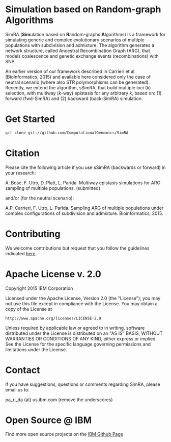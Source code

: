 # Simulation based on Random-graph Algorithms
SimRA (**Sim**ulation based on **R**andom-graphs **A**lgorithms) is a framework for simulating generic and complex evolutionary scenarios of multiple populations with subdivision and admixture. 
The algorithm generates a network structure, called Ancestral Recombination Graph (ARG), that models coalescence and genetic exchange events (recombinations) with SNP.

An earlier version of our framework described in Carrieri et al (BioInformatics, 2015) and available here considered only the case of neutral scenario (where also STR polymorphisms can be generated). 
Recently, we extend the algorithm, sSimRA, that build multiple loci (_k_) selection, with multiway (_k_-way) epistasis for any arbitrary _k_, based on: (1) forward  (fwd-SimRA) and (2) backward (back-SimRA) simulation.


# Get Started
```sh
git clone git://github.com/ComputationalGenomics/SimRA
```

# Citation

Please cite the following article if you use sSimRA (backwards or forward) in your research:

A. Bose, F. Utro, D. Platt, L. Parida. Multiway epistasis simulations for ARG sampling of multiple populations. (submitted)

and/or (for the neutral scenario): 

A.P. Carrieri, F. Utro, L. Parida. Sampling ARG of multiple populations under complex configurations of subdivision and admixture. Bioinformatics, 2015.


# Contributing

We welcome contributions but request that you follow the guidelines indicated [here](https://github.com/ComputationalGenomics/SimRA/blob/master/Contributing/Contributing.md).

# Apache License v. 2.0
Copyright 2015 IBM Corporation

Licensed under the Apache License, Version 2.0 (the "License");
you may not use this file except in compliance with the License.
You may obtain a copy of the License at

    http://www.apache.org/licenses/LICENSE-2.0

Unless required by applicable law or agreed to in writing, software
distributed under the License is distributed on an "AS IS" BASIS,
WITHOUT WARRANTIES OR CONDITIONS OF ANY KIND, either express or implied.
See the License for the specific language governing permissions and
limitations under the License.

# Contact

If you have suggestions, questions or comments regarding SimRA, please email us to: 

pa_ri_da (at) us.ibm.com  (remove the underscores)

# Open Source @ IBM

Find more open source projects on the [IBM Github Page](http://ibm.github.io/)

